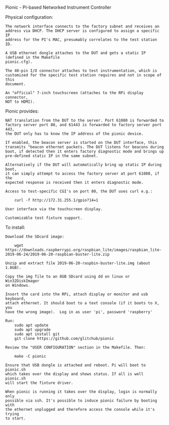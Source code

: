 Pionic - PI-based Networked Instrument Controller

Physical configuration:

    The network interface connects to the factory subnet and receives an
    address via DHCP. The DHCP server is configured to assign a specific IP
    address for the PI's MAC, presumably correlates to the test station ID.

    A USB ethernet dongle attaches to the DUT and gets a static IP (defined in the Makefile 
    pionic.cfg).

    The 40-pin I/O connector attaches to test instrumentation, which is
    customized for the specific test station requires and not in scope of this
    document.

    An "official" 7-inch touchscreen (attaches to the RPi display connector,
    NOT to HDMI).

Pionic provides:

    NAT translation from the DUT to the server. Port 61080 is forwarded to
    factory server port 80, and 61443 is forwarded to factory server port 443,
    the DUT only has to know the IP address of the pionic device.

    If enabled, the beacon server is started on the DUT interface, this
    transmits "beacon ethernet packets. The DUT listens for beacons during
    boot, if detected then it enters factory diagnostic mode and brings up
    pre-defined static IP in the same subnet.

    Alternatively if the DUT will automatically bring up static IP during boot,
    it can simply attempt to access the factory server at port 61080, if the
    expected response is received then it enters diagnostic mode.

    Access to test-specific CGI's on port 80, the DUT uses curl e.g.:

        curl -f http://172.31.255.1/gpio?14=1

    User interface via the touchscreen display. 

    Customizable test fixture support.
    
To install:

    Download the SDcard image:
    
        wget https://downloads.raspberrypi.org/raspbian_lite/images/raspbian_lite-2019-06-24/2019-06-20-raspbian-buster-lite.zip

    Unzip and extract file 2019-06-20-raspbin-buster-lite.img (about 1.8GB). 

    Copy the img file to an 8GB SDcard using dd on linux or Win32DiskImager
    on Windows.

    Insert the card into the RPi, attach display or monitor and usb keyboard,
    attach ethernet. It should boot to a text console (if it boots to X, you
    have the wrong image).  Log in as user 'pi', password 'raspberry'

    Run:
        sudo apt update
        sudo apt upgrade
        sudo apt install git
        git clone https://github.com/glitchub/pionic

    Review the "USER CONFIGURATION" section in the Makefile. Then:

        make -C pionic

    Ensure that USB dongle is attached and reboot. Pi will boot to pionic.sh
    which takes over the display and shows status. If all is well pionic.sh
    will start the fixture driver.

    When pionic is running it takes over the display, login is normally only
    possible via ssh. It's possible to induce pionic failure by booting with
    the ethernet unplugged and therefore access the console while it's trying
    to start.
